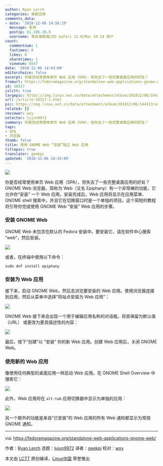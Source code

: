 ```yaml
---
author: Ryan Lerch
categories: 桌面应用
comments_data:
- date: '2018-12-06 14:56:19'
  message: 有用
  postip: 61.186.30.9
  username: 来自海南海口的 Safari 12.0|Mac 10.14 用户
count:
  commentnum: 1
  favtimes: 0
  likes: 0
  sharetimes: 1
  viewnum: 6547
date: '2018-12-06 14:43:09'
editorchoice: false
excerpt: 你是否经常使用单页 Web 应用（SPA），但失去了一些完整桌面应用的好处？
fromurl: https://fedoramagazine.org/standalone-web-applications-gnome-web/
id: 10317
islctt: true
largepic: https://img.linux.net.cn/data/attachment/album/201812/06/144313ruvekekh3fv6lku3.jpg
url: /article-10317-1.html
pic: https://img.linux.net.cn/data/attachment/album/201812/06/144313ruvekekh3fv6lku3.jpg.thumb.jpg
related: []
reviewer: wxy
selector: lujun9972
summary: 你是否经常使用单页 Web 应用（SPA），但失去了一些完整桌面应用的好处？
tags:
- SPA
- 浏览器
thumb: false
title: 使用 GNOME Web “安装”独立 Web 应用
titlepic: true
translator: geekpi
updated: '2018-12-06 14:43:09'
---
```


![](/data/attachment/album/201812/06/144313ruvekekh3fv6lku3.jpg)


你是否经常使用单页 Web 应用（SPA），但失去了一些完整桌面应用的好处？ GNOME Web 浏览器，简称为 Web（又名 Epiphany）有一个非常棒的功能，它允许你“安装” 一个 Web 应用。安装完成后，Web 应用将显示在应用菜单、GNOME shell 搜索中，并且它在切换窗口时是一个单独的项目。这个简短的教程将引导你完成使用 GNOME Web “安装” Web 应用的步骤。


### 安装 GNOME Web


GNOME Web 未包含在默认的 Fedora 安装中。要安装它，请在软件中心搜索 “web”，然后安装。


![](/data/attachment/album/201812/06/144315pgdorhudijaagijg.png)


或者，在终端中使用以下命令：



```
sudo dnf install epiphany
```

### 安装为 Web 应用


接下来，启动 GNOME Web，然后去浏览要安装的 Web 应用。使用浏览器连接到应用，然后从菜单中选择“将站点安装为 Web 应用”：


![](/data/attachment/album/201812/06/144316a20evkveax6tyyto.png)


GNOME Web 接下来会出现一个用于编辑应用名称的对话框。将其保留为默认值 （URL） 或更改为更具描述性的内容：


![](/data/attachment/album/201812/06/144317dxw00zkz866dldkr.png)


最后，按下“创建”以 “安装” 你的新 Web 应用。创建 Web 应用后，关闭 GNOME Web。


### 使用新的 Web 应用


像使用任何典型的桌面应用一样启动 Web 应用。在 GNOME Shell Overview 中搜索它：


![](/data/attachment/album/201812/06/144318pfjmkaa09sh5ssas.jpg)


此外，Web 应用将在 `alt-tab` 应用切换器中显示为单独的应用：


![](/data/attachment/album/201812/06/144321vhm050i38ghitzfk.jpg)


另一个额外的功能是来自“已安装”的 Web 应用的所有 Web 通知都显示为常规 GNOME 通知。




---


via: <https://fedoramagazine.org/standalone-web-applications-gnome-web/>


作者：[Ryan Lerch](https://fedoramagazine.org/introducing-flatpak/) 选题：[lujun9972](https://github.com/lujun9972) 译者：[geekpi](https://github.com/geekpi) 校对：[wxy](https://github.com/wxy)


本文由 [LCTT](https://github.com/LCTT/TranslateProject) 原创编译，[Linux中国](https://linux.cn/) 荣誉推出